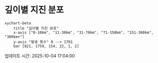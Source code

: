 # 깊이별 지진 분포

```mermaid
xychart-beta
    title "깊이별 지진 분포"
    x-axis ["0-10km", "11-30km", "31-70km", "71-150km", "151-300km", "300km+"]
    y-axis "발생 횟수" 0 --> 1761
    bar [821, 1759, 154, 22, 1, 2]
```

업데이트 시간: 2025-10-04 17:04:00
